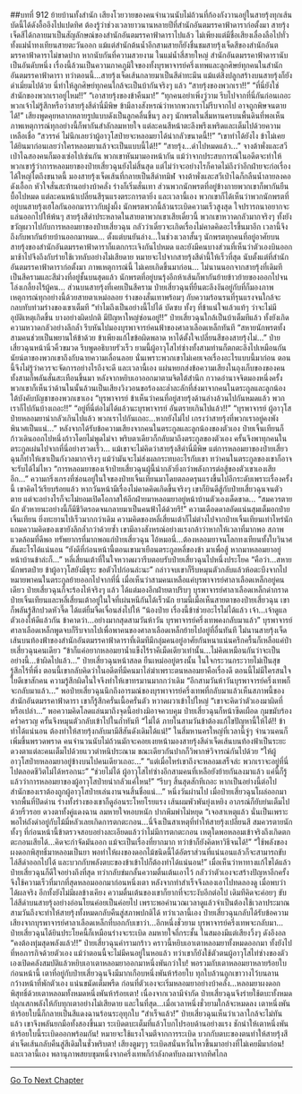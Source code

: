 ##บทที่ 912 ย้ายบ้านทั้งสำนัก
เสียงโวยวายของคนจำนวนนับไม่ถ้วนที่ก้องกังวานอยู่ในสายรุ้งทุกเส้นบัดนี้ได้ดังอื้ออึงไปแปดทิศ ต้องรู้ว่าช่วงเวลายาวนานหลายปีที่สำนักอันตมรรคาฟ้าดาราก่อตั้งมา สายรุ้งเจ็ดสีได้กลายมาเป็นสัญลักษณ์ของสำนักอันตมรรคาฟ้าดาราไปแล้ว
ไม่เพียงแต่มีชื่อเสียงเลื่องลือไปทั่วทั้งแม่น้ำทงเทียนสายตะวันออก แม้แต่สำนักต้นน้ำอีกสามสายก็ยังชื่นชมสายรุ้งเจ็ดสีของสำนักอันตมรรคาฟ้าดาราไม่ขาดปาก
หากนับกันที่ความสวยงาม ในแม่น้ำสี่สายใหญ่ สำนักอันตมรรคาฟ้าดารานับเป็นอันดับหนึ่ง เรื่องนี้ล้วนเป็นความภาคภูมิใจของทั้งบุรพาจารย์ครึ่งเทพและลูกศิษย์ทุกคนในสำนักอันตมรรคาฟ้าดารา
ทว่าตอนนี้...สายรุ้งเจ็ดเส้นกลายมาเป็นสีดำทะมึน แม้แต่สิ่งปลูกสร้างบนสายรุ้งก็ยังดำเมี่ยมไปด้วย นี่ทำให้ลูกศิษย์ทุกคนใกล้จะเป็นบ้ากันจริงๆ แล้ว
“สายรุ้งของพวกเรา!!”
“ที่นี่ยังใช่สำนักของพวกเราอยู่ไหม!!”
“เอาสายรุ้งของข้าคืนมา!”
“ทุกคนอย่าเพิ่งวู่วาม รีบไปจากที่นี่กันก่อนเถอะ พวกเจ้าไม่รู้สึกหรือว่าสายรุ้งสีดำนี่มีพิษ ข้ามีลางสังหรณ์ว่าหากพวกเราไม่รีบจากไป อาจถูกพิษจนตายได้!”
เสียงพูดคุยหลากหลายรูปแบบดังเป็นลูกคลื่นขึ้นๆ ลงๆ นักพรตในสี่มหานครบนพื้นดินที่พอเห็นภาพเหตุการณ์ทุกอย่างนี้ก็พากันสำลักลมหายใจ แต่ละคนสีหน้าตะลึงพรึงเพริดและเต็มไปด้วยความเหลือเชื่อ
“สวรรค์ ไม่นึกเลยว่าผู้อาวุโสป๋ายจะหลอมยาได้น่ากลัวขนาดนี้!!”
“เขาทำได้ยังไง ข้าไม่เคยได้ยินมาก่อนเลยว่าใครหลอมยาแล้วจะเป็นแบบนี้ได้!!”
“สายรุ้ง...ดำไปหมดแล้ว...”
จางต้าพั่งและสวีเป่าไฉสองคนก็มองเซ่อไปเช่นกัน พวกเขาหันมามองหน้ากัน แม้ว่าจากประสบการณ์ในอดีตจะทำให้พวกเขารู้ว่าการหลอมยาของป๋ายเสี่ยวฉุนยังไม่สิ้นสุด แต่ไม่ว่าจะอย่างไรก็คาดไม่ถึงว่าอีกฝ่ายจะก่อเรื่องได้ใหญ่โตถึงขนาดนี้
มองสายรุ้งเจ็ดเส้นที่กลายเป็นสีดำทมิฬ จางต้าพั่งและสวีเป่าไฉก็กลืนน้ำลายลงคอดังเอื้อก หัวใจสั่นสะท้านอย่างบ้าคลั่ง ร่างก็เริ่มสั่นเทา ส่วนพวกนักพรตที่อยู่ข้างกายพวกเขาก็พากันยืนบื้อไปหมด แต่ละคนหน้าเปลี่ยนสีรุนแรงตระการตายิ่ง
และเวลานี้เอง พวกเขาก็ได้เห็นว่าพวกนักพรตที่อยู่บนสายรุ้งเฮโลกันออกมาราวกับฝูงผึ้ง นักพรตพวกนี้ล้วนระเบิดความเร็วสูงสุด ใจปรารถนาอยากจะแล่นออกไปให้พ้นๆ สายรุ้งสีดำประหลาดในสายตาพวกเขาเสียเดี๋ยวนี้
พวกเขาหวาดกลัวมากจริงๆ ทั้งยังขวัญผวาไปกับการหลอมยาของป๋ายเสี่ยวฉุน กลัวว่าเดี๋ยวจะเกิดเรื่องไม่คาดคิดอะไรขึ้นมาอีก เวลานี้จึงถึงกับพากันย้ายบ้านออกมาหมด...
ตั้งแต่บนยันล่าง...ในช่วงเวลาสั้นๆ นักพรตทุกคนที่อยู่อาศัยบนสายรุ้งของสำนักอันตมรรคาฟ้าดาราก็แตกกระเจิงกันไปหมด และยังมีคนบางส่วนที่เห็นว่าตัวเองบินออกมาช้าไปจึงถึงกับร่ายใช้เวทลับอย่างไม่เสียดาย หมายจะไปจากสายรุ้งสีดำนี้ให้เร็วที่สุด
นับตั้งแต่ที่สำนักอันตมรรคาฟ้าดาราก่อตั้งมา ภาพเหตุการณ์นี้ ไม่เคยเกิดขึ้นมาก่อน...
ไม่นานนอกจากสายรุ้งที่เดิมทีเป็นสีครามและสีม่วงที่อยู่ชั้นบนสุดแล้ว นักพรตที่อยู่บนรุ้งอีกห้าเส้นก็พากันย้ายข้าวย้ายของออกไปจนโล่งเกลี้ยงไร้ผู้คน...
ส่วนบนสายรุ้งที่เคยเป็นสีคราม ป๋ายเสี่ยวฉุนที่ยืนตะลึงงันอยู่กับที่ก็มองภาพเหตุการณ์ทุกอย่างนี้ด้วยสายตาเหม่อลอย ร่างของสั่นเทาพร้อมๆ กับความร้อนรนที่รุนแรงจนใกล้จะกลบทับท่วมร่างของเขาเต็มที
“ทำไมถึงเป็นอย่างนี้ไปได้ บัดซบ ทั้งๆ ที่ข้าแน่ใจแล้วแท้ๆ ว่าจะไม่มีอุบัติเหตุเกิดขึ้น บางอย่างผิดปกติ มีปัญหาใหญ่ซ่อนอยู่!!” ป๋ายเสี่ยวฉุนใกล้เป็นบ้าเต็มทีแล้ว ทั้งยังเกิดความหวาดกลัวอย่างลึกล้ำ รีบหันไปมองบุรพาจารย์คนฟ้าของศาลาเลือดเหล็กทันที
“สหายนักพรตทั้งสามคนช่วยเป็นพยานให้ข้าด้วย ข้าเพียงแก้ไขข้อผิดพลาด หาได้ตั้งใจเปลี่ยนสีของสายรุ้งไม่...” ป๋ายเสี่ยวฉุนหน้านิ่วคิ้วขมวด รีบพูดอธิบายรัวเร็ว
ยามนี้ผู้อาวุโสไท่ซ่างทั้งสามท่านก็ตกตะลึงไปเหมือนกัน นัยน์ตาของพวกเขาถึงกับฉายความเลื่อนลอย นั่นเพราะพวกเขาไม่เคยเจอเรื่องอะไรแบบนี้มาก่อน ตอนนี้จึงไม่รู้ว่าควรจะจัดการอย่างไรถึงจะดี
และเวลานี้เอง แผ่นหยกส่งข้อความเสียงในถุงเก็บของของคนทั้งสามก็พลันสั่นสะเทือนขึ้นมา หลังจากหยิบเอาออกมาตามจิตใต้สำนึก กวาดอำนาจจิตมองหนึ่งครั้ง พวกเขาก็เห็นว่าด้านในนั้นล้วนเป็นเสียงวิงวอนขอร้องละล่ำละลักที่ส่งมาจากคนในตระกูลและลูกน้องใต้บังคับบัญชาของพวกเขาเอง
“บุรพาจารย์ ข้าเห็นว่าคนที่อยู่สายรุ้งด้านล่างล้วนไปกันหมดแล้ว พวกเราก็ไปกันบ้างเถอะ!!”
“อยู่ที่นี่ต่อไม่ได้แล้วนะบุรพาจารย์ อันตรายเกินไปแล้ว!!”
“บุรพาจารย์ ผู้อาวุโสป๋ายหลอมยาน่ากลัวเกินไปแล้ว พวกเราไปกันเถอะ...หากยังไม่ไป เกรงว่าสายรุ้งที่พวกเราอยู่คงพังพินาศเป็นแน่...”
หลังจากได้รับข้อความเสียงจากคนในตระกูลและลูกน้องของตัวเอง ป๋ายเจิ้นเทียนก็ก้าวเดินออกไปหนึ่งก้าวโดยไม่พูดไม่จา พริบตาเดียวก็กลับมาถึงตระกูลของตัวเอง ครั้นจึงพาทุกคนในตระกูลเผ่นไปจากที่นี่อย่างรวดเร็ว...
แม้เขาจะไม่คิดว่าสายรุ้งสีดำนี่มีพิษ แต่การหลอมยาของป๋ายเสี่ยวฉุนก็ทำให้เขาเป็นกังวลมากจริงๆ แม้ว่ามันจะไม่ส่งผลกระทบอะไรกับเขา ทว่าคนในตระกูลของเขาก็อาจจะรับได้ไม่ไหว
“การหลอมยาของเจ้าป๋ายเสี่ยวฉุนผู้นี้น่ากลัวยิ่งกว่าพลังการต่อสู้ของตัวเขาเองเสียอีก...” ความกริ่งเกรงที่ซ่อนอยู่ในใจของป๋ายเจิ้นเทียนมาโดยตลอดรุนแรงขึ้นไปอีกระดับเพราะเรื่องครั้งนี้
เขาคิดไว้เรียบร้อยแล้ว หากวันหน้ามีเรื่องไม่คาดคิดเกิดขึ้นจริงๆ เขาก็ยินดีสู้กับป๋ายเสี่ยวฉุนจนตัวตาย แต่จะอย่างไรก็จะไม่ยอมเปิดโอกาสให้อีกฝ่ายมาหลอมยาอยู่หน้าบ้านตัวเองเด็ดขาด...
“สมควรตายนัก ตัวหายนะอย่างนี้ก็มีชีวิตรอดจนกลายมาเป็นคนฟ้าได้ด้วยรึ!” ความเดือดดาลอัดแน่นสุมเต็มอกป๋ายเจิ้นเทียน ยิ่งทะยานไปเร็วมากกว่าเดิม
ความคิดของหลี่เสี่ยนเต้าก็ไม่ต่างไปจากป๋ายเจิ้นเทียนเท่าไหร่นัก แถมความคิดของเขายังลึกล้ำกว่าด้วยซ้ำ เขามีลางสังหรณ์อย่างแรงกล้าว่าหากให้เวลาที่มากพอ สภาพแวดล้อมที่ดีพอ ทรัพยากรที่มากพอแก่ป๋ายเสี่ยวฉุน ไอ้หมอนี่...ต้องหลอมยาจนโลกทงเทียนทั้งใบวินาศสันตะโรได้แน่นอน
“ยังดีที่ก่อนหน้านี้ตอนเขามาเยือนตระกูลหลี่ของข้า มาเพื่อสู้ หากมาหลอมยาอยู่หน้าบ้านข้าล่ะก็...” หลี่เสี่ยนเต้าที่ในใจหวาดผวารีบตอบรับป๋ายเสี่ยวฉุนไปหนึ่งประโยค
“คือว่า...สหายนักพรตป๋าย ข้าผู้อาวุโสยังมีธุระ ขอตัวไปก่อนล่ะนะ” กล่าวจบเขาก็รีบหมุนตัวกลับแล้วห้อตะบึงจากไป หมายพาคนในตระกูลย้ายออกไปจากที่นี่
เมื่อเห็นว่าสามคนเหลือแค่บุรพาจารย์ศาลาเลือดเหล็กอยู่คนเดียว ป๋ายเสี่ยวฉุนก็จะร้องไห้จริงๆ แล้ว ได้แต่มองอีกฝ่ายตาปริบๆ
บุรพาจารย์ศาลาเลือดเหล็กด่ากราดป๋ายเจิ้นเทียนและหลี่เสี่ยนเต้าอยู่ในใจที่เผ่นหนีกันได้เร็วนัก ยามนี้เมื่อเห็นสายตาของป๋ายเสี่ยวฉุน เขาก็พลันรู้สึกปวดหัวจี๊ด ได้แต่ยิ้มจืดเจื่อนส่งไปให้
“น้องป๋าย เรื่องนี้ข้าช่วยอะไรไม่ได้แล้ว เจ้า...เจ้าดูแลตัวเองให้ดีแล้วกัน ข้าคาดว่า...อย่างมากสุดสามวันห้าวัน บุรพาจารย์ครึ่งเทพคงกลับมาแล้ว” บุรพาจารย์ศาลาเลือดเหล็กพูดจบก็รีบจากไปเพื่อพาคนของศาลาเลือดเหล็กย้ายไปอยู่ที่อื่นทันที
ไม่นานสายรุ้งเจ็ดเส้นบนท้องฟ้าของสำนักอันตมรรคาฟ้าดาราที่เดิมทีมีกลุ่มคนอยู่อาศัยกันหนาแน่นครึกครื้นก็เหลือแค่ป๋ายเสี่ยวฉุนคนเดียว
“ข้าก็แค่อยากหลอมยาน้ำแข็งไร้ราคีเม็ดเดียวเท่านั้น...ไม่คิดเหมือนกันว่าจะเป็นอย่างนี้...ข้าผิดไปแล้ว...” ป๋ายเสี่ยวฉุนหน้าสลด ยืนเหม่ออยู่ตรงนั้น ในใจกระวนกระวายไม่เป็นสุข รู้สึกไร้ที่พึ่ง ตอนนี้เขากลับคิดว่าในอดีตที่มีคนมาไล่ฆ่าเพราะตนหลอมยาคือเรื่องดี ตอนนี้ไม่มีใครสนใจใยดีเขาสักคน ความรู้สึกผิดในใจจึงทำให้เขาทรมานมากกว่าเดิม
“อีกสามวันห้าวันบุรพาจารย์ครึ่งเทพก็จะกลับมาแล้ว...” พอป๋ายเสี่ยวฉุนนึกถึงอารมณ์ของบุรพาจารย์ครึ่งเทพที่กลับมาแล้วเห็นสภาพนี้ของสำนักอันตมรรคาฟ้าดารา เขาก็รู้สึกครั่นเนื้อครั่นตัว หวาดผวาเข้าไปใหญ่
“เขาจะคิดว่าตัวเองมาผิดที่หรือเปล่า...” พอความคิดโลดแล่นมาถึงจุดนี้อย่างมิอาจควบคุม ป๋ายเสี่ยวฉุนก็หน้าซีดเผือด กุมขมับร้องคร่ำครวญ ครั้นจึงหมุนตัวกลับเข้าไปในถ้ำทันที
“ไม่ได้ ภายในสามวันข้าต้องแก้ไขปัญหานี้ให้ได้!! ข้าทำได้แน่นอน ต้องทำให้สายรุ้งกลับมามีสีสันดังเดิมได้แน่!”
ในสี่มหานครใหญ่ที่เวลานี้จู่ๆ จำนวนคนก็เพิ่มขึ้นพรวดพราด คนจำนวนนับไม่ถ้วนมักจะคอยเงยหน้ามองสายรุ้งสีดำเจ็ดเส้นบนท้องฟ้าเป็นระยะ ดวงตาแต่ละคนเต็มไปด้วยแววตำหนิประณาม ขณะเดียวกันปากก็วิพากษ์วิจารณ์กันไปด้วย
“ให้ผู้อาวุโสป๋ายหลอมยาอยู่ข้างบนไปคนเดียวเถอะ...”
“แต่เมื่อไหร่เขาถึงจะหลอมเสร็จล่ะ พวกเราจะอยู่ที่นี่ไปตลอดชีวิตไม่ได้หรอกนะ”
“ช่วยไม่ได้ ผู้อาวุโสไท่ซ่างอีกสามคนที่เหลือยังย้ายกันลงมาแล้ว แค่นี้ก็รู้แล้วว่าการหลอมยาของผู้อาวุโสป๋ายน่ากลัวแค่ไหน!”
“รีบๆ สิ้นสุดสักทีเถอะ หากเป็นอย่างนี้ต่อไป สำนักของเราต้องถูกผู้อาวุโสป๋ายเล่นงานจนสิ้นชื่อแน่...”
หนึ่งวันผ่านไป เมื่อป๋ายเสี่ยวฉุนโผล่ออกมาจากพื้นที่ปิดด่าน ร่างทั้งร่างของเขาก็ดูอ่อนระโหยโรยแรง เส้นผมพัวพันยุ่งเหยิง อาภรณ์ก็ยับย่นเต็มไปด้วยริ้วรอย ดวงตาทั้งคู่แดงฉาน ลมหายใจหอบหนัก ปากพึมพำไม่หยุด
“เจอสาเหตุแล้ว นั่นเป็นเพราะพอไห่ถังดำอยู่กับไม้มี่หลัวเลยเกิดการตกตะกอน...นี่จึงเป็นสาเหตุที่ทำให้สายรุ้งเปลี่ยนสี สมควรตายนัก ทั้งๆ ที่ก่อนหน้านี้ข้าตรวจสอบอย่างละเอียดแล้วว่าไม่มีการตกตะกอน เหตุใดพอหลอมเข้าจริงถึงเกิดตกตะกอนเสียได้...คิดจะกำจัดมันออก แม้จะเป็นเรื่องที่ยากมาก ทว่าข้าก็ยังคิดหาวิธีจนได้!”
“ใช้พลังของผงดอกพิสุทธิ์มาหลอมเป็นยา พอทำให้ผงของดอกไม้ชนิดนี้ได้อัตราส่วนที่แน่นอนแล้วก็จะสามารถขับไล่สีดำออกไปได้ และบวกกับพลังตบะของข้าเข้าไปก็ต้องทำได้แน่นอน!”
เมื่อเห็นว่าหาทางแก้ไขได้แล้ว ป๋ายเสี่ยวฉุนก็ดีใจอย่างถึงที่สุด ทว่ากลับข่มกลั้นความตื่นเต้นเอาไว้ กลัวว่าตัวเองจะสร้างปัญหาอีกครั้ง จึงใช้ความเร็วที่มากที่สุดหลอมออกมาก่อนหนึ่งเตา หลังจากทำสำเร็จจึงลองเอาไปทดลองดู เมื่อพบว่าได้ผลจริง อีกทั้งยังไม่มีผลข้างเคียง ความตื่นเต้นของเขาก็ยากที่จะระงับอีกต่อไป
เดิมทีคิดจะค่อยๆ ขับไล่สีดำบนสายรุ้งอย่างอ่อนโยนค่อยเป็นค่อยไป เพราะพอคำนวณเวลาดูแล้วจำเป็นต้องใช้เวลาประมาณสามวันถึงจะทำให้สายรุ้งทั้งหมดกลับคืนสู่สภาพปกติได้
ทว่าเวลานี้เอง ป๋ายเสี่ยวฉุนกลับได้รับข้อความเสียงจากบุรพาจารย์ศาลาเลือดเหล็กที่บอกกับเขาว่า...อีกหนึ่งชั่วยาม บุรพาจารย์ครึ่งเทพจะกลับมา...
ป๋ายเสี่ยวฉุนได้ยินประโยคนี้ก็เหมือนร่างจะระเบิด ลมหายใจถี่กระชั้น ในสมองมีแต่เสียงวิ้งๆ ดังอึงอล
“คงต้องทุ่มสุดพลังแล้ว!!” ป๋ายเสี่ยวฉุนคำรามกร้าว คราวนี้หยิบเอาเตาหลอมยาทั้งหมดออกมา ทั้งยังไปที่หอภารกิจด้วยตัวเอง แม้ว่าตอนนี้จะไม่มีคนอยู่ในหอแล้ว ทว่าเขาก็ยังใช้ตัวตนผู้อาวุโสไท่ซ่างของตัวเองเปิดคลังสมบัติแล้วหยิบเอาเตาหลอมยาออกมาหนึ่งพันกว่าใบ!
พอรวมกับเตาหลอมยาหลายร้อยใบก่อนหน้านี้ เตาที่อยู่กับป๋ายเสี่ยวฉุนจึงมีมากเกือบหนึ่งพันห้าร้อยใบ ทุกใบล้วนถูกเขาวางไว้บนลานกว้างหน้าที่พักตัวเอง แน่นขนัดเต็มพรืด ก่อนที่ตัวเองจะเริ่มหลอมยาอย่างบ้าคลั่ง...หลอมยาผงดอกพิสุทธิ์ด้วยเตาหลอมทั้งหมดหนึ่งพันห้าร้อยเตา!
เนื่องจากเวลามีจำกัด ป๋ายเสี่ยวฉุนจึงร่ายใช้ตบะทั้งหมดปลุกเสกพลังให้กับทุกเตาอย่างไม่เสียดาย และในที่สุด...เมื่อเวลาหนึ่งชั่วยามใกล้จะหมดลง เตาหนึ่งพันห้าร้อยใบนี้ก็กลายเป็นสีแดงฉานร้อนระอุทุกใบ
“สำเร็จแล้ว!” ป๋ายเสี่ยวฉุนเห็นว่าเวลาใกล้จะไม่ทันแล้ว เขาจึงพลันยกมือทั้งสองขึ้นมา ระเบิดตบะเต็มที่แล้วโบกไปรอบด้านอย่างแรง ชักนำให้เตาหนึ่งพันห้าร้อยใบนี้ระเบิดออกพร้อมกัน!
หมายจะใช้แรงโจมตีจากการระเบิด บวกกับตบะของตนทำให้สายรุ้งสีดำเจ็ดเส้นกลับคืนสู่สีเดิมในชั่วพริบตา!
เสียงตูมๆๆ ระเบิดสนั่นหวั่นไหวขึ้นมาอย่างที่ไม่เคยมีมาก่อน!
และเวลานี้เอง พลานุภาพสยบขุมหนึ่งจากครึ่งเทพก็กำลังกดทับลงมาจากทิศไกล

------


[Go To Next Chapter]( ./59.md)
